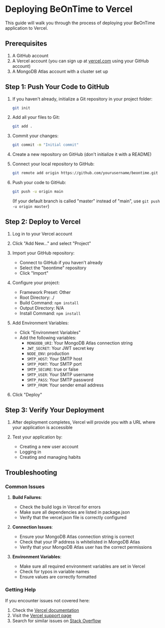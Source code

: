 # Deploying BeOnTime to Vercel

This guide will walk you through the process of deploying your BeOnTime application to Vercel.

## Prerequisites

1. A GitHub account
2. A Vercel account (you can sign up at [vercel.com](https://vercel.com) using your GitHub account)
3. A MongoDB Atlas account with a cluster set up

## Step 1: Push Your Code to GitHub

1. If you haven't already, initialize a Git repository in your project folder:
   ```bash
   git init
   ```

2. Add all your files to Git:
   ```bash
   git add .
   ```

3. Commit your changes:
   ```bash
   git commit -m "Initial commit"
   ```

4. Create a new repository on GitHub (don't initialize it with a README)

5. Connect your local repository to GitHub:
   ```bash
   git remote add origin https://github.com/yourusername/beontime.git
   ```

6. Push your code to GitHub:
   ```bash
   git push -u origin main
   ```
   (If your default branch is called "master" instead of "main", use `git push -u origin master`)

## Step 2: Deploy to Vercel

1. Log in to your Vercel account

2. Click "Add New..." and select "Project"

3. Import your GitHub repository:
   - Connect to GitHub if you haven't already
   - Select the "beontime" repository
   - Click "Import"

4. Configure your project:
   - Framework Preset: Other
   - Root Directory: ./
   - Build Command: `npm install`
   - Output Directory: N/A
   - Install Command: `npm install`

5. Add Environment Variables:
   - Click "Environment Variables"
   - Add the following variables:
     - `MONGODB_URI`: Your MongoDB Atlas connection string
     - `JWT_SECRET`: Your JWT secret key
     - `NODE_ENV`: production
     - `SMTP_HOST`: Your SMTP host
     - `SMTP_PORT`: Your SMTP port
     - `SMTP_SECURE`: true or false
     - `SMTP_USER`: Your SMTP username
     - `SMTP_PASS`: Your SMTP password
     - `SMTP_FROM`: Your sender email address

6. Click "Deploy"

## Step 3: Verify Your Deployment

1. After deployment completes, Vercel will provide you with a URL where your application is accessible

2. Test your application by:
   - Creating a new user account
   - Logging in
   - Creating and managing habits

## Troubleshooting

### Common Issues

1. **Build Failures**:
   - Check the build logs in Vercel for errors
   - Make sure all dependencies are listed in package.json
   - Verify that the vercel.json file is correctly configured

2. **Connection Issues**:
   - Ensure your MongoDB Atlas connection string is correct
   - Check that your IP address is whitelisted in MongoDB Atlas
   - Verify that your MongoDB Atlas user has the correct permissions

3. **Environment Variables**:
   - Make sure all required environment variables are set in Vercel
   - Check for typos in variable names
   - Ensure values are correctly formatted

### Getting Help

If you encounter issues not covered here:

1. Check the [Vercel documentation](https://vercel.com/docs)
2. Visit the [Vercel support page](https://vercel.com/support)
3. Search for similar issues on [Stack Overflow](https://stackoverflow.com/questions/tagged/vercel) 